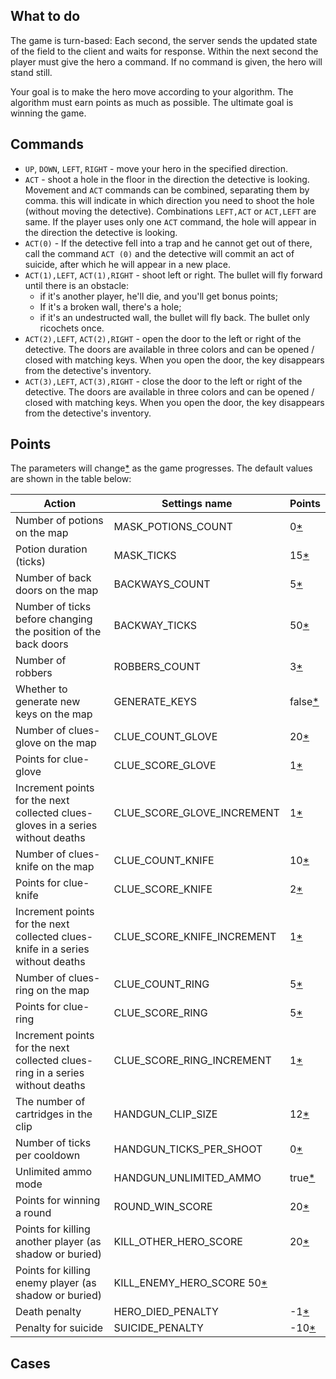 ## What to do

The game is turn-based: Each second, the server sends the updated state
of the field to the client and waits for response. Within the next
second the player must give the hero a command. If no command is
given, the hero will stand still.

Your goal is to make the hero move according to your algorithm. The
algorithm must earn points as much as possible. The ultimate goal is
winning the game.

## Commands

* `UP`, `DOWN`, `LEFT`, `RIGHT` - move your hero in the specified 
  direction.
* `ACT` - shoot a hole in the floor in the direction the detective 
  is looking. Movement and `ACT` commands can be combined, separating 
  them by comma. this will indicate in which direction you need to 
  shoot the hole (without moving the detective). Combinations `LEFT,ACT` 
  or `ACT,LEFT` are same. If the player uses only one `ACT` command, 
  the hole will appear in the direction the detective is looking.
* `ACT(0)` - If the detective fell into a trap and he cannot get 
  out of there, call the command `ACT (0)` and the detective will 
  commit an act of suicide, after which he will appear in a new place.
* `ACT(1),LEFT`, `ACT(1),RIGHT` - shoot left or right.
  The bullet will fly forward until there is an obstacle:
  - if it's another player, he'll die, and you'll get bonus points;
  - If it's a broken wall, there's a hole;
  - if it's an undestructed wall, the bullet will fly back. 
  The bullet only ricochets once.
* `ACT(2),LEFT`, `ACT(2),RIGHT` - open the door to the left or right 
  of the detective. The doors are available in three colors and can 
  be opened / closed with matching keys. When you open the door, 
  the key disappears from the detective's inventory.
* `ACT(3),LEFT`, `ACT(3),RIGHT` - close the door to the left or 
  right of the detective. The doors are available in three colors and can
  be opened / closed with matching keys. When you open the door,
  the key disappears from the detective's inventory.

## Points

The parameters will change[*](#ask.md#ask) as the game progresses. 
The default values are shown in the table below:

| Action | Settings name | Points |
|--------|--------|--------|
| Number of potions on the map | MASK_POTIONS_COUNT | 0[*](#ask) |
| Potion duration (ticks) | MASK_TICKS | 15[*](#ask) |
| Number of back doors on the map | BACKWAYS_COUNT | 5[*](#ask) |
| Number of ticks before changing the position of the back doors | BACKWAY_TICKS | 50[*](#ask) |
| Number of robbers | ROBBERS_COUNT | 3[*](#ask) |
| Whether to generate new keys on the map | GENERATE_KEYS | false[*](#ask) |
| Number of clues-glove on the map | CLUE_COUNT_GLOVE | 20[*](#ask) |
| Points for clue-glove | CLUE_SCORE_GLOVE | 1[*](#ask) |
| Increment points for the next collected clues-gloves in a series without deaths | CLUE_SCORE_GLOVE_INCREMENT | 1[*](#ask) |
| Number of clues-knife on the map | CLUE_COUNT_KNIFE | 10[*](#ask) |
| Points for clue-knife | CLUE_SCORE_KNIFE | 2[*](#ask) |
| Increment points for the next collected clues-knife in a series without deaths | CLUE_SCORE_KNIFE_INCREMENT | 1[*](#ask) |
| Number of clues-ring on the map | CLUE_COUNT_RING | 5[*](#ask) |
| Points for clue-ring | CLUE_SCORE_RING | 5[*](#ask) |
| Increment points for the next collected clues-ring in a series without deaths | CLUE_SCORE_RING_INCREMENT | 1[*](#ask) |
| The number of cartridges in the clip | HANDGUN_CLIP_SIZE | 12[*](#ask) |
| Number of ticks per cooldown | HANDGUN_TICKS_PER_SHOOT | 0[*](#ask) |
| Unlimited ammo mode  | HANDGUN_UNLIMITED_AMMO | true[*](#ask) |
| Points for winning a round | ROUND_WIN_SCORE | 20[*](#ask) |
| Points for killing another player (as shadow or buried) | KILL_OTHER_HERO_SCORE | 20[*](#ask) |
| Points for killing enemy player (as shadow or buried) | KILL_ENEMY_HERO_SCORE 50[*](#ask) |
| Death penalty | HERO_DIED_PENALTY | -1[*](#ask) |
| Penalty for suicide | SUICIDE_PENALTY | -10[*](#ask) |

## Cases